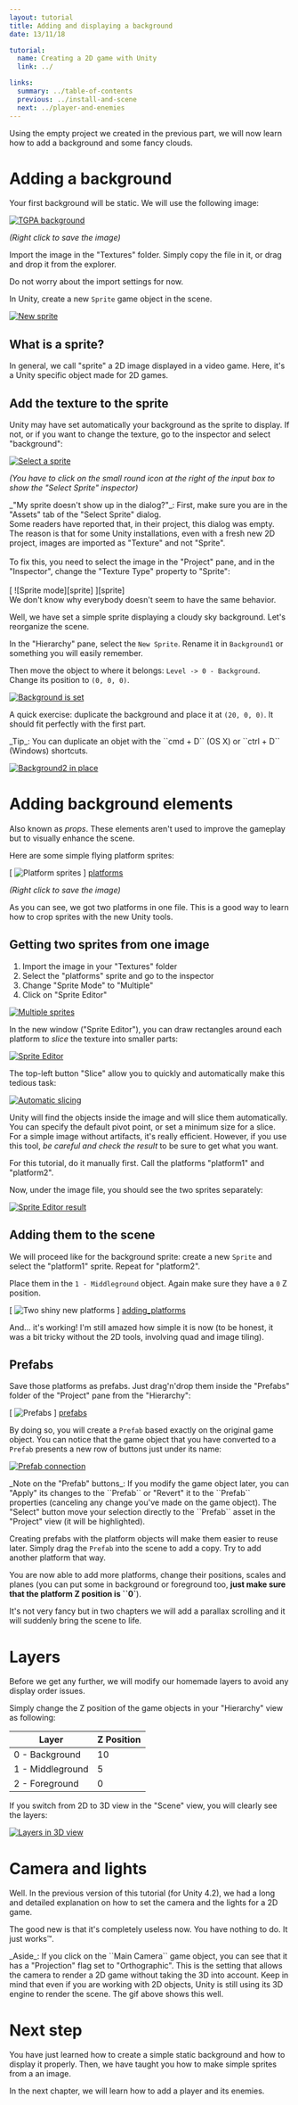 ```yaml
---
layout: tutorial
title: Adding and displaying a background
date: 13/11/18

tutorial:
  name: Creating a 2D game with Unity
  link: ../

links:
  summary: ../table-of-contents
  previous: ../install-and-scene
  next: ../player-and-enemies
---
```


Using the empty project we created in the previous part, we will now learn how to add a background and some fancy clouds.

# Adding a background

Your first background will be static. We will use the following image:

[ ![TGPA background][background] ][background]

_(Right click to save the image)_

Import the image in the "Textures" folder. Simply copy the file in it, or drag and drop it from the explorer.

Do not worry about the import settings for now.

In Unity, create a new ``Sprite`` game object in the scene.

[ ![New sprite][new_sprite] ][new_sprite]

## What is a sprite?

In general, we call "sprite" a 2D image displayed in a video game. Here, it's a Unity specific object made for 2D games.

## Add the texture to the sprite

Unity may have set automatically your background as the sprite to display. If not, or if you want to change the texture, go to the inspector and select "background":

[ ![Select a sprite][sprite_select] ][sprite_select]

_(You have to click on the small round icon at the right of the input box to show the "Select Sprite" inspector)_

<md-note>
_"My sprite doesn't show up in the dialog?"_: First, make sure you are in the "Assets" tab of the "Select Sprite" dialog. <br />Some readers have reported that, in their project, this dialog was empty. The reason is that for some Unity installations, even with a fresh new 2D project, images are imported as "Texture" and not "Sprite".
<br /><br />To fix this, you need to select the image in the "Project" pane, and in the "Inspector", change the "Texture Type" property to "Sprite":
<br /><br />
[ ![Sprite mode][sprite] ][sprite]
<br />
We don't know why everybody doesn't seem to have the same behavior.
</md-note>

Well, we have set a simple sprite displaying a cloudy sky background. Let's reorganize the scene.

In the "Hierarchy" pane, select the ``New Sprite``. Rename it in ``Background1`` or something you will easily remember.

Then move the object to where it belongs: ``Level -> 0 - Background``. Change its position to ``(0, 0, 0)``.

[ ![Background is set][display_background] ][display_background]

A quick exercise: duplicate the background and place it at ``(20, 0, 0)``. It should fit perfectly with the first part.

<md-tip>
_Tip_: You can duplicate an objet with the ``cmd + D`` (OS X) or ``ctrl + D`` (Windows) shortcuts.
</md-tip>

[ ![Background2 in place][background2_in_place] ][background2_in_place]

# Adding background elements

Also known as _props_. These elements aren't used to improve the gameplay but to visually enhance the scene.

Here are some simple flying platform sprites:

[ ![Platform sprites][platforms] ] [platforms]

_(Right click to save the image)_

As you can see, we got two platforms in one file. This is a good way to learn how to crop sprites with the new Unity tools.

## Getting two sprites from one image

1. Import the image in your "Textures" folder
2. Select the "platforms" sprite and go to the inspector
3. Change "Sprite Mode" to "Multiple"
4. Click on "Sprite Editor"

[ ![Multiple sprites][sprite_multiple] ][sprite_multiple]

In the new window ("Sprite Editor"), you can draw rectangles around each platform to _slice_ the texture into smaller parts:

[ ![Sprite Editor][sprite_editor] ][sprite_editor]

The top-left button "Slice" allow you to quickly and automatically make this tedious task:

[ ![Automatic slicing][slice] ][slice]

Unity will find the objects inside the image and will slice them automatically. You can specify the default pivot point, or set a minimum size for a slice. For a simple image without artifacts, it's really efficient. However, if you use this tool, _be careful and check the result_ to be sure to get what you want.

For this tutorial, do it manually first. Call the platforms "platform1" and "platform2".

Now, under the image file, you should see the two sprites separately:

[ ![Sprite Editor result][sprite_editor_result] ][sprite_editor_result]

## Adding them to the scene

We will proceed like for the background sprite: create a new ``Sprite`` and select the "platform1" sprite. Repeat for "platform2".

Place them in the ``1 - Middleground`` object. Again make sure they have a ``0`` Z position.

[ ![Two shiny new platforms][adding_platforms] ] [adding_platforms]

And... it's working! I'm still amazed how simple it is now (to be honest, it was a bit tricky without the 2D tools, involving quad and image tiling).

## Prefabs

Save those platforms as prefabs. Just drag'n'drop them inside the "Prefabs" folder of the "Project" pane from the "Hierarchy":

[ ![Prefabs][prefabs] ] [prefabs]

By doing so, you will create a ``Prefab`` based exactly on the original game object. You can notice that the game object that you have converted to a ``Prefab`` presents a new row of buttons just under its name:

[ ![Prefab connection][prefab_link] ][prefab_link]

<md-note>
_Note on the "Prefab" buttons_: If you modify the game object later, you can "Apply" its changes to the ``Prefab`` or "Revert" it to the ``Prefab`` properties (canceling any change you've made on the game object). The "Select" button move your selection directly to the ``Prefab`` asset in the "Project" view (it will be highlighted).
</md-note>

Creating prefabs with the platform objects will make them easier to reuse later. Simply drag the ``Prefab`` into the scene to add a copy. Try to add another platform that way.

You are now able to add more platforms, change their positions, scales and planes (you can put some in background or foreground too, **just make sure that the platform Z position is ``0`**).

It's not very fancy but in two chapters we will add a parallax scrolling and it will suddenly bring the scene to life.

# Layers

Before we get any further, we will modify our homemade layers to avoid any display order issues.

Simply change the Z position of the game objects in your "Hierarchy" view as following:

| Layer            | Z Position |
| ---------------- | ---------- |
| 0 - Background   | 10         |
| 1 - Middleground | 5          |
| 2 - Foreground   | 0          |

If you switch from 2D to 3D view in the "Scene" view, you will clearly see the layers:

[ ![Layers in 3D view][layers_3d] ][layers_3d]

# Camera and lights

Well. In the previous version of this tutorial (for Unity 4.2), we had a long and detailed explanation on how to set the camera and the lights for a 2D game.

The good new is that it's completely useless now. You have nothing to do. It just works™.

<md-info>
_Aside_: If you click on the ``Main Camera`` game object, you can see that it has a "Projection" flag set to "Orthographic". This is the setting that allows the camera to render a 2D game without taking the 3D into account. Keep in mind that even if you are working with 2D objects, Unity is still using its 3D engine to render the scene. The gif above shows this well.
</md-info>

# Next step

You have just learned how to create a simple static background and how to display it properly. Then, we have taught you how to make simple sprites from a an image.

In the next chapter, we will learn how to add a player and its enemies.


[background]: ./-img/background.png
[platforms]: ./-img/platforms.png
[sprite]: ./-img/sprite.png
[new_sprite]: ./-img/new_sprite.png
[sprite_select]: ./-img/sprite_select.png
[display_background]: ./-img/display_background.png
[background2_in_place]: ./-img/background2_in_place.png
[sprite_multiple]: ./-img/sprite_multiple.png
[sprite_editor]: ./-img/sprite_editor.png
[sprite_editor_result]: ./-img/sprite_editor_result.png
[adding_platforms]: ./-img/adding_platforms.png
[layers_3d]: ./-img/layers.gif
[prefabs]: ./-img/prefabs.png
[prefab_link]: ./-img/prefab_link.png
[slice]: ./-img/slice.png
